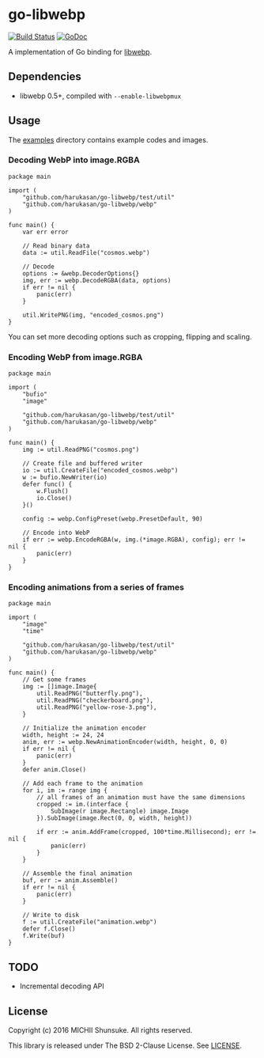 go-libwebp
==========

[![Build Status](https://travis-ci.org/harukasan/go-libwebp.svg?branch=master)](https://travis-ci.org/harukasan/go-libwebp)
[![GoDoc](https://godoc.org/github.com/harukasan/go-libwebp/webp?status.svg)](https://godoc.org/github.com/harukasan/go-libwebp/webp)

A implementation of Go binding for [libwebp](https://developers.google.com/speed/webp/docs/api).

## Dependencies

- libwebp 0.5+, compiled with `--enable-libwebpmux`

## Usage

The [examples](./examples) directory contains example codes and images.

### Decoding WebP into image.RGBA

```
package main

import (
	"github.com/harukasan/go-libwebp/test/util"
	"github.com/harukasan/go-libwebp/webp"
)

func main() {
	var err error

	// Read binary data
	data := util.ReadFile("cosmos.webp")

	// Decode
	options := &webp.DecoderOptions{}
	img, err := webp.DecodeRGBA(data, options)
	if err != nil {
		panic(err)
	}

	util.WritePNG(img, "encoded_cosmos.png")
}
```

You can set more decoding options such as cropping, flipping and scaling.

### Encoding WebP from image.RGBA

```
package main

import (
	"bufio"
	"image"

	"github.com/harukasan/go-libwebp/test/util"
	"github.com/harukasan/go-libwebp/webp"
)

func main() {
	img := util.ReadPNG("cosmos.png")

	// Create file and buffered writer
	io := util.CreateFile("encoded_cosmos.webp")
	w := bufio.NewWriter(io)
	defer func() {
		w.Flush()
		io.Close()
	}()

	config := webp.ConfigPreset(webp.PresetDefault, 90)

	// Encode into WebP
	if err := webp.EncodeRGBA(w, img.(*image.RGBA), config); err != nil {
		panic(err)
	}
}
```


### Encoding animations from a series of frames

```
package main

import (
	"image"
	"time"

	"github.com/harukasan/go-libwebp/test/util"
	"github.com/harukasan/go-libwebp/webp"
)

func main() {
	// Get some frames
	img := []image.Image{
		util.ReadPNG("butterfly.png"),
		util.ReadPNG("checkerboard.png"),
		util.ReadPNG("yellow-rose-3.png"),
	}

	// Initialize the animation encoder
	width, height := 24, 24
	anim, err := webp.NewAnimationEncoder(width, height, 0, 0)
	if err != nil {
		panic(err)
	}
	defer anim.Close()

	// Add each frame to the animation
	for i, im := range img {
		// all frames of an animation must have the same dimensions
		cropped := im.(interface {
			SubImage(r image.Rectangle) image.Image
		}).SubImage(image.Rect(0, 0, width, height))

		if err := anim.AddFrame(cropped, 100*time.Millisecond); err != nil {
			panic(err)
		}
	}

	// Assemble the final animation
	buf, err := anim.Assemble()
	if err != nil {
		panic(err)
	}

	// Write to disk
	f := util.CreateFile("animation.webp")
	defer f.Close()
	f.Write(buf)
}

```

## TODO

- Incremental decoding API

## License

Copyright (c) 2016 MICHII Shunsuke. All rights reserved.

This library is released under The BSD 2-Clause License.
See [LICENSE](./LICENSE).
